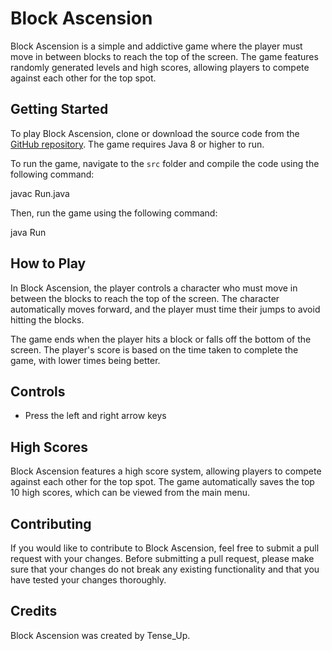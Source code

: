# Block Ascension

Block Ascension is a simple and addictive game where the player must move in between blocks to reach the top of the screen. The game features randomly generated levels and high scores, allowing players to compete against each other for the top spot.

## Getting Started

To play Block Ascension, clone or download the source code from the [GitHub repository](https://github.com/your-username/block-ascension). The game requires Java 8 or higher to run.

To run the game, navigate to the `src` folder and compile the code using the following command:

javac Run.java


Then, run the game using the following command:

java Run


## How to Play

In Block Ascension, the player controls a character who must move in between the blocks to reach the top of the screen. The character automatically moves forward, and the player must time their jumps to avoid hitting the blocks.

The game ends when the player hits a block or falls off the bottom of the screen. The player's score is based on the time taken to complete the game, with lower times being better.

## Controls

- Press the left and right arrow keys

## High Scores

Block Ascension features a high score system, allowing players to compete against each other for the top spot. The game automatically saves the top 10 high scores, which can be viewed from the main menu.

## Contributing

If you would like to contribute to Block Ascension, feel free to submit a pull request with your changes. Before submitting a pull request, please make sure that your changes do not break any existing functionality and that you have tested your changes thoroughly.

## Credits

Block Ascension was created by Tense_Up.